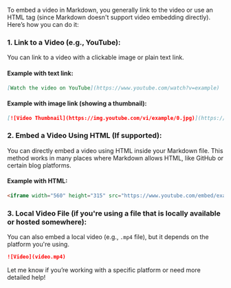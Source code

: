 To embed a video in Markdown, you generally link to the video or use an HTML tag (since Markdown doesn't support video embedding directly). Here’s how you can do it:

### 1. **Link to a Video (e.g., YouTube)**:
You can link to a video with a clickable image or plain text link.

#### Example with text link:
```markdown
[Watch the video on YouTube](https://www.youtube.com/watch?v=example)
```

#### Example with image link (showing a thumbnail):
```markdown
[![Video Thumbnail](https://img.youtube.com/vi/example/0.jpg)](https://www.youtube.com/watch?v=example)
```

### 2. **Embed a Video Using HTML (If supported)**:
You can directly embed a video using HTML inside your Markdown file. This method works in many places where Markdown allows HTML, like GitHub or certain blog platforms.

#### Example with HTML:
```html
<iframe width="560" height="315" src="https://www.youtube.com/embed/example" frameborder="0" allowfullscreen></iframe>
```

### 3. **Local Video File** (if you're using a file that is locally available or hosted somewhere):
You can also embed a local video (e.g., `.mp4` file), but it depends on the platform you're using.

```markdown
![Video](video.mp4)
```

Let me know if you’re working with a specific platform or need more detailed help!